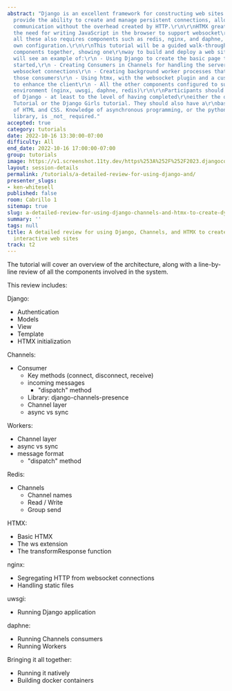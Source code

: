 ```yaml
---
abstract: "Django is an excellent framework for constructing web sites.\r\n\r\nWebsockets
  provide the ability to create and manage persistent connections, allowing for \r\nbidirectional
  communication without the overhead created by HTTP.\r\n\r\nHTMX greatly reduces
  the need for writing JavaScript in the browser to support websocket\r\nconnections.\r\n\r\nRunning
  all these also requires components such as redis, nginx, and daphne, which need\r\ntheir
  own configuration.\r\n\r\nThis tutorial will be a guided walk-through of all these
  components together, showing one\r\nway to build and deploy a web site.\r\n\r\nYou
  will see an example of:\r\n - Using Django to create the basic page that gets everything
  started,\r\n - Creating Consumers in Channels for handling the server-side of the
  websocket connections\r\n - Creating background worker processes that interact with
  those consumers\r\n - Using htmx, with the websocket plugin and a custom extension,
  to enhance the client\r\n - All the other components configured to support this
  environment (nginx, uwsgi, daphne, redis)\r\n\r\nParticipants should have some knowledge
  of Django - at least to the level of having completed\r\neither the official Django
  Tutorial or the Django Girls tutorial. They should also have a\r\nbasic understanding
  of HTML and CSS. Knowledge of asynchronous programming, or the python\r\nasyncio
  library, is _not_ required."
accepted: true
category: tutorials
date: 2022-10-16 13:30:00-07:00
difficulty: All
end_date: 2022-10-16 17:00:00-07:00
group: tutorials
image: https://v1.screenshot.11ty.dev/https%253A%252F%252F2023.djangocon.eu%252Fpresenters%252Fken-whitesell%252F/opengraph/
layout: session-details
permalink: /tutorials/a-detailed-review-for-using-django-and/
presenter_slugs:
- ken-whitesell
published: false
room: Cabrillo 1
sitemap: true
slug: a-detailed-review-for-using-django-channels-and-htmx-to-create-dynamic-and-interactive-web-sites
summary: ''
tags: null
title: A detailed review for using Django, Channels, and HTMX to create dynamic and
  interactive web sites
track: t2
---
```


The tutorial will cover an overview of the architecture, along with a line-by-line review
of all the components involved in the system.

This review includes:

Django:
- Authentication
- Models
- View
- Template
- HTMX initialization

Channels:
- Consumer
  - Key methods (connect, disconnect, receive)
  - incoming messages
    - "dispatch" method
  - Library: django-channels-presence
  - Channel layer
  - async vs sync

Workers:
- Channel layer
- async vs sync
- message format
  - "dispatch" method

Redis:
- Channels
  - Channel names
  - Read / Write
  - Group send

HTMX:
- Basic HTMX
- The ws extension
- The transformResponse function

nginx:
- Segregating HTTP from websocket connections
- Handling static files

uwsgi:
- Running Django application

daphne:
- Running Channels consumers
- Running Workers

Bringing it all together:
- Running it natively
- Building docker containers
